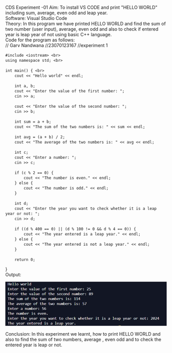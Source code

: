 CDS Experiment -01 
Aim: To install VS CODE and print "HELLO WORLD" including sum, average, even odd and leap year. <br>
Software: Visual Studio Code <br>
Theory: In this program we have printed HELLO WORLD  and find the sum of two number (user input), average, even odd and also to check if entered year is leap year of not using basic C++ language.<br>
Code for the program as follows:<br>
// Garv Nandwana
//23070123167 
//experiment 1

```
#include <iostream> <br>
using namespace std; <br>

int main() { <br>
    cout << "Hello world" << endl;

    int a, b;
    cout << "Enter the value of the first number: ";  
    cin >> a;

    cout << "Enter the value of the second number: ";
    cin >> b;

    int sum = a + b;
    cout << "The sum of the two numbers is: " << sum << endl;
    
    int avg = (a + b) / 2;
    cout << "The average of the two numbers is: " << avg << endl;

    int c;
    cout << "Enter a number: ";
    cin >> c;

    if (c % 2 == 0) {
        cout << "The number is even." << endl;
    } else {
        cout << "The number is odd." << endl;
    }

    int d;
    cout << "Enter the year you want to check whether it is a leap year or not: ";
    cin >> d;

    if ((d % 400 == 0) || (d % 100 != 0 && d % 4 == 0)) {
        cout << "The year entered is a leap year." << endl;
    } else {
        cout << "The year entered is not a leap year." << endl;
    }

    return 0;
```
} <br> Output:

![exp1](https://github.com/shrey-raj24/CDS-Experiment-1/blob/main/Screenshot%202024-08-01%20230646.png) <br>

Conclusion:
In this experiment we learnt, how to print HELLO WORLD and also to find the sum of two numbers, average , even odd and to check the entered year is leap or not.<br>
